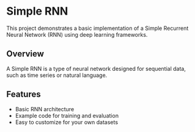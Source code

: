 # Simple RNN

This project demonstrates a basic implementation of a Simple Recurrent Neural Network (RNN) using deep learning frameworks.

## Overview

A Simple RNN is a type of neural network designed for sequential data, such as time series or natural language.

## Features

- Basic RNN architecture
- Example code for training and evaluation
- Easy to customize for your own datasets

